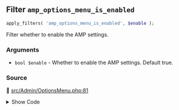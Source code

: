 ## Filter `amp_options_menu_is_enabled`

```php
apply_filters( 'amp_options_menu_is_enabled', $enable );
```

Filter whether to enable the AMP settings.

### Arguments

* `bool $enable` - Whether to enable the AMP settings. Default true.

### Source

:link: [src/Admin/OptionsMenu.php:81](/src/Admin/OptionsMenu.php#L81)

<details>
<summary>Show Code</summary>

```php
return (bool) apply_filters( 'amp_options_menu_is_enabled', true );
```

</details>

